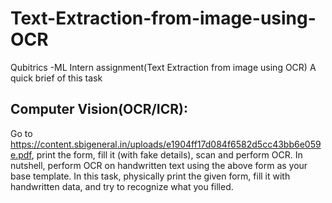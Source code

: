 # Text-Extraction-from-image-using-OCR
 Qubitrics -ML Intern assignment(Text Extraction from image using OCR)
A quick brief of this task

## Computer Vision(OCR/ICR): 
Go to https://content.sbigeneral.in/uploads/e1904ff17d084f6582d5cc43bb6e059e.pdf, print the form, fill it (with fake details), scan and perform OCR.
In nutshell, perform OCR on handwritten text using the above form as your base template. In this task, physically print the given form, fill it with handwritten data, and try to recognize what you filled.
